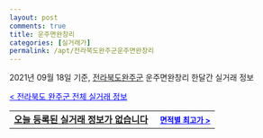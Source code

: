 ```yaml
---
layout: post
comments: true
title: 운주면완창리
categories: [실거래가]
permalink: /apt/전라북도완주군운주면완창리
---
```


2021년 09월 18일 기준, <a href="/apt/전라북도완주군">전라북도완주군</a> 운주면완창리 한달간 실거래 정보

<a style="color: blue;" href="/apt/전라북도완주군">< 전라북도 완주군 전체 실거래 정보</a>
<!---- start ---->
<table>
  <tr>
    <td colspan="4" style="font-weight: bold;"><a href="/apt/전라북도완주군운주면완창리{name_without_space}">오늘 등록된 실거래 정보가 없습니다</a> &nbsp;&nbsp;&nbsp; <a style="color: blue; font-size: smaller;" href="/apt/전라북도완주군운주면완창리{name_without_space}">면적별 최고가 ></a></td>
  </tr>
    
</table>
<!---- end ---->
    